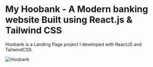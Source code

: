 # My Hoobank - A Modern banking website Built using React.js & Tailwind CSS

Hoobank is a Landing Page project I developed with ReactJS and TailwindCSS. 

![Hoobank](https://github.com/altBeck/my-hoobank/blob/main/hoobank.png)

